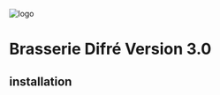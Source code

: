 ![logo](https://user-images.githubusercontent.com/44211309/200349515-2ddde087-f177-4849-8c10-08abe8c10c29.png)


# Brasserie Difré Version 3.0
## installation




